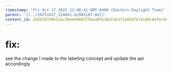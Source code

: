 ```yaml
---
timestamp: 'Fri Oct 17 2025 12:48:41 GMT-0400 (Eastern Daylight Time)'
parent: '[[../20251017_124841.bc083107.md]]'
content_id: 2b69397d8b1eac36ee64085f5bea8fe36efab3f1a059fb74c00c0efec9ed36c9
---
```


# fix:

see the change I made to the labeling concept and update the api accordingly
